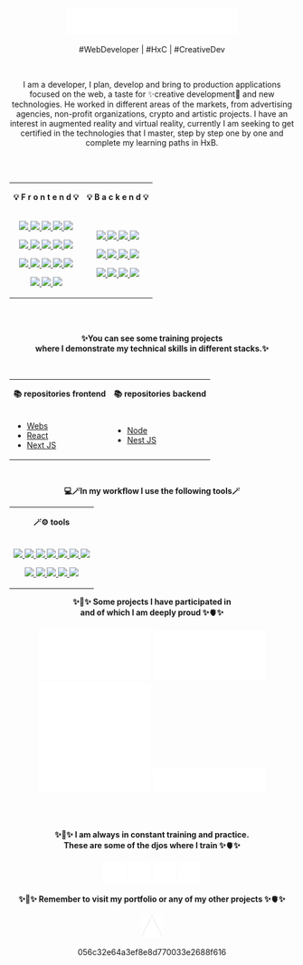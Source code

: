 <p align="center">
        <a href="https://skillicons.dev">
            <img src="/logo.svg" width="300" alt="a">
        </a>
    </p>

<p align="center">
        #WebDeveloper | #HxC | #CreativeDev
    </p>
    <br>
    <p align="center" bold>
        I am a developer, I plan, develop and bring to production applications focused on the web, a taste for ✨creative
        development🎨 and new technologies. He worked in different areas of the markets, from advertising agencies,
        non-profit organizations, crypto and artistic projects. I have an interest in augmented reality and virtual
        reality,
        currently I am seeking to get certified in the technologies that I master, step by step one by one and complete
        my
        learning paths in HxB.
    </p>
<br>
<br>
<table align="center">
        <tr>
            <td>
                <p align="center" font-size="30px">
                    <b>💡 F r o n t e n d 💡</b>
                </p>
            </td>
            <td>
                <p align="center" font-size="30px">
                    <b>💡 B a c k e n d 💡</b>
                </p>
            </td>
        </tr>
        <tr>
            <td>
                <p align="center">
        <a href="https://www.typescriptlang.org/" target="_blank">
            <img src="https://skillicons.dev/icons?i=ts"  />
        </a>
        <a href="https://developer.mozilla.org/en-US/docs/Web/JavaScript" target="_blank">
            <img src="https://skillicons.dev/icons?i=js" />
        </a>
        <a href="https://developer.mozilla.org/en-US/docs/Glossary/HTML5" target="_blank">
            <img src="https://skillicons.dev/icons?i=html"  />
        </a>
        <a href="https://developer.mozilla.org/es/docs/Web/CSS" target="_blank">
            <img src="https://skillicons.dev/icons?i=css"  />
        </a>
        </a>
        <a href="https://getbootstrap.com/" target="_blank">
            <img src="https://skillicons.dev/icons?i=bootstrap" />
        </a>
        </p>
       <p align="center">
               <a href="https://sass-lang.com/" target="_blank">
            <img src="https://skillicons.dev/icons?i=sass"  />
        </a>
        <a href="https://lesscss.org/" target="_blank">
            <img src="https://skillicons.dev/icons?i=less"  />
        </a>
        <a href="https://tailwindcss.com/" target="_blank">
            <img src="https://skillicons.dev/icons?i=tailwind" />
        </a>
               <a href="https://skillicons.dev">
            <img src="https://skillicons.dev/icons?i=npm" />
        </a>
        <a href="https://skillicons.dev">
            <img src="https://skillicons.dev/icons?i=vite" />
        </a>
       </p> 
    </p>
        <p align="center">
        <a href="https://skillicons.dev">
            <img src="https://skillicons.dev/icons?i=react" />
        </a>
                <a href="https://skillicons.dev">
            <img src="https://skillicons.dev/icons?i=nextjs" />
        </a>
        <a href="https://skillicons.dev">
            <img src="https://skillicons.dev/icons?i=emotion" />
        </a>
        <a href="https://skillicons.dev">
            <img src="https://skillicons.dev/icons?i=threejs" />
        </a>
                <a href="https://skillicons.dev">
            <img src="https://skillicons.dev/icons?i=d3" />
        </a>
    </p>
        <p align="center">
        <a href="https://skillicons.dev">
            <img src="https://skillicons.dev/icons?i=processing" />
        </a>
        <a href="https://skillicons.dev">
            <img src="https://skillicons.dev/icons?i=p5js" />
        </a>
        <a href="https://skillicons.dev">
            <img src="https://skillicons.dev/icons?i=selenium" />
        </a>
    </p>
            </td>
            <td>
                <p align="center">
                    <a href="https://skillicons.dev">
                        <img src="https://skillicons.dev/icons?i=nodejs" />
                    </a>
                    <a href="https://skillicons.dev">
                        <img src="https://skillicons.dev/icons?i=express" />
                    </a>
                    <a href="https://skillicons.dev">
                        <img src="https://skillicons.dev/icons?i=graphql" />
                    </a>
                    <a href="https://skillicons.dev">
                        <img src="https://skillicons.dev/icons?i=nestjs" />
                    </a>
                </p>
                    <p align="center">
        <a href="https://skillicons.dev">
            <img src="https://skillicons.dev/icons?i=mongodb" />
        </a>
        <a href="https://skillicons.dev">
            <img src="https://skillicons.dev/icons?i=mysql" />
        </a>
        <a href="https://skillicons.dev">
            <img src="https://skillicons.dev/icons?i=postgres" />
        </a>
        <a href="https://skillicons.dev">
            <img src="https://skillicons.dev/icons?i=sqlite" />
        </a>
    </p>
                    <p align="center">
        <a href="https://skillicons.dev">
            <img src="https://skillicons.dev/icons?i=prisma" />
        </a>
        <a href="https://skillicons.dev" target="_blank">
            <img src="https://skillicons.dev/icons?i=apollo" />
        </a>
        <a href="https://skillicons.dev" target="_blank">
            <img src="https://skillicons.dev/icons?i=postman" />
        </a>
        <a href="https://skillicons.dev" target="_blank">
            <img src="https://skillicons.dev/icons?i=jest" />
        </a>
    </p>
            </td>
        </tr>
    </table>
<br>
<br>
<p align="center">
     <b>✨You can see some training projects<br> where I demonstrate my technical skills in different stacks.✨</b>
</p>
<br>
<table align="center">
        <tr>
            <td>
                <p align="center" font-size="30px">
                    <b> 📚 repositories frontend </b>
                </p>
            </td>
            <td>
                <p align="center" font-size="30px">
                   <b> 📚 repositories backend </b>
                </p>
            </td>
        </tr>
        <tr>
            <td>
                <ul>
                   <li><a href="https://github.com/Frontementor-challengues" target="_blank">Webs</a></li>
                   <li><a href="https://github.com/React-ts-learn" target="_blank">React</a></li>
                   <li><a href="https://github.com/Next-learn" target="_blank">Next JS</a></li>
                <ul>
            </td>
                <td>
                 <ul>
                         <li><a href="https://github.com/Node-ts-learn">Node</a></li>
                         <li><a href="https://github.com/Node-ts-learn">Nest JS</a></li>
                 </ul>
            </td>
        </tr>
    </table>
                        <br>
                        
<p align="center">
       <b>💻🪄In my workflow I use the following tools🪄</b>         
</p>
<table align="center">
        <tr>
            <td>
                <p align="center" font-size="30px">
                   <b> 🪄⚙️ tools </b>
                </p>
            </td>
        </tr>
        <tr>
        <td>
                    <p align="center">
                            <a href="https://developer.mozilla.org/en-US/docs/Web/JavaScript" target="_blank">
            <img src="https://skillicons.dev/icons?i=obsidian" />
        </a>
        <a href="https://www.typescriptlang.org/" target="_blank">
            <img src="https://skillicons.dev/icons?i=bash"  />
        </a>
        <a href="https://developer.mozilla.org/en-US/docs/Web/JavaScript" target="_blank">
            <img src="https://skillicons.dev/icons?i=blender" />
        </a>
        <a href="https://developer.mozilla.org/es/docs/Web/CSS" target="_blank">
            <img src="https://skillicons.dev/icons?i=figma"  />
        </a>
        </a>
        <a href="https://getbootstrap.com/" target="_blank">
            <img src="https://skillicons.dev/icons?i=gcp" />
        </a>
        <a href="https://getbootstrap.com/" target="_blank">
            <img src="https://skillicons.dev/icons?i=git" />
        </a>
        <a href="https://getbootstrap.com/" target="_blank">
            <img src="https://skillicons.dev/icons?i=kali" />
        </a>
        </p>
        <p align="center">
        <a href="https://www.typescriptlang.org/" target="_blank">
            <img src="https://skillicons.dev/icons?i=linux"  />
        </a>
        <a href="https://developer.mozilla.org/en-US/docs/Glossary/HTML5" target="_blank">
            <img src="https://skillicons.dev/icons?i=vscode"  />
        </a>
        <a href="https://developer.mozilla.org/es/docs/Web/CSS" target="_blank">
            <img src="https://skillicons.dev/icons?i=neovim"  />
        </a>
        <a href="https://developer.mozilla.org/en-US/docs/Glossary/HTML5" target="_blank">
            <img src="https://skillicons.dev/icons?i=docker"  />
        </a>
                            <a href="https://getbootstrap.com/" target="_blank">
            <img src="https://skillicons.dev/icons?i=kubernetes" />
        </a>
        </p>
            </td>
        </tr>
    </table>

<p align="center">
       <b>✨🧠✨ Some projects I have participated in <br> and of which I am deeply proud ✨🫀✨</b>
</p>
<p align="center">
        <a>
                <img src="./projectos/cuartel.png"  width="200" />
        </a>
        <a>
                <img src="./projectos/logopoesia.png" width="200" />
        </a>
         <a>
                <img src="./projectos/logoagencia.png" width="200" />
        </a>
        <a>
                <img src="./projectos/logohumanitas.png" width="200" />
        </a>
</p>
<br>
<br>
<p align="center">
       <b>✨🧠✨ I am always in constant training and practice.<br> These are some of the djos where I train ✨🫀✨</b>
</p>
<p align="center">
        <a>
                <img src="./dojos/codewars.svg" height="40" width="40" />
        </a>
        <a>
                <img src="./dojos/freecodecamp.svg" height="40" width="40" />
        </a>
         <a>
                <img src="./dojos/frontendmentor.svg" height="40" width="40" />
        </a>
        <a>
                <img src="./dojos/hackthebox.svg" height="40" width="40" />
        </a>
</p>
<p align="center">
       <b>✨🧠✨ Remember to visit my portfolio or any of my other projects ✨🫀✨</b>
</p>
<p align="center">
        <a href="https://programmer.andresrw.com/">
                <img src="./a-blanca.svg" height="40" width="40">
        </a>
</p>
<p align="center">
        056c32e64a3ef8e8d770033e2688f616
</p>
